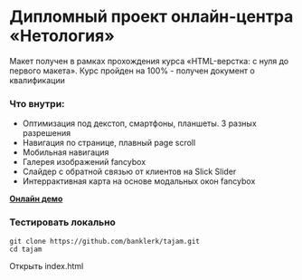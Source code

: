 # Дипломный проект онлайн-центра «Нетология»

Макет получен в рамках прохождения курса «HTML-верстка: с нуля до первого макета». Курс пройден на 100% - получен документ о квалификации 

### Что внутри:

- Оптимизация под декстоп, смартфоны, планшеты. 3 разных разрешения
- Навигация по странице, плавный page scroll
- Мобильная навигация
- Галерея изображений fancybox
- Слайдер с обратной связью от клиентов на Slick Slider
- Интеррактивная карта на основе модальных окон fancybox


[**Онлайн демо**](https://banklerk.github.io/tajam/)

### Тестировать локально

```
git clone https://github.com/banklerk/tajam.git
cd tajam
```

Открыть index.html